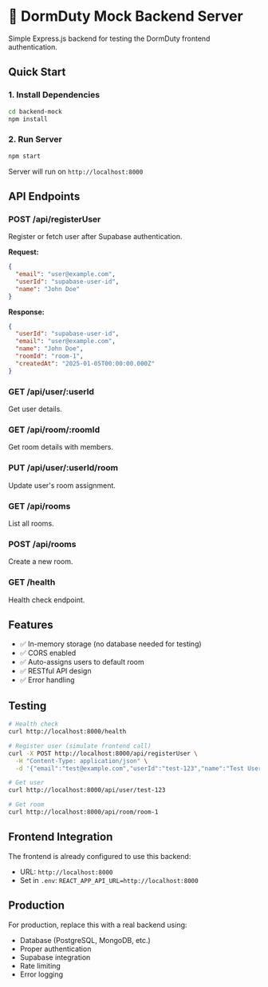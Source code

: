 # 🚀 DormDuty Mock Backend Server

Simple Express.js backend for testing the DormDuty frontend authentication.

## Quick Start

### 1. Install Dependencies

```bash
cd backend-mock
npm install
```

### 2. Run Server

```bash
npm start
```

Server will run on `http://localhost:8000`

## API Endpoints

### POST /api/registerUser
Register or fetch user after Supabase authentication.

**Request:**
```json
{
  "email": "user@example.com",
  "userId": "supabase-user-id",
  "name": "John Doe"
}
```

**Response:**
```json
{
  "userId": "supabase-user-id",
  "email": "user@example.com",
  "name": "John Doe",
  "roomId": "room-1",
  "createdAt": "2025-01-05T00:00:00.000Z"
}
```

### GET /api/user/:userId
Get user details.

### GET /api/room/:roomId
Get room details with members.

### PUT /api/user/:userId/room
Update user's room assignment.

### GET /api/rooms
List all rooms.

### POST /api/rooms
Create a new room.

### GET /health
Health check endpoint.

## Features

- ✅ In-memory storage (no database needed for testing)
- ✅ CORS enabled
- ✅ Auto-assigns users to default room
- ✅ RESTful API design
- ✅ Error handling

## Testing

```bash
# Health check
curl http://localhost:8000/health

# Register user (simulate frontend call)
curl -X POST http://localhost:8000/api/registerUser \
  -H "Content-Type: application/json" \
  -d '{"email":"test@example.com","userId":"test-123","name":"Test User"}'

# Get user
curl http://localhost:8000/api/user/test-123

# Get room
curl http://localhost:8000/api/room/room-1
```

## Frontend Integration

The frontend is already configured to use this backend:
- URL: `http://localhost:8000`
- Set in `.env`: `REACT_APP_API_URL=http://localhost:8000`

## Production

For production, replace this with a real backend using:
- Database (PostgreSQL, MongoDB, etc.)
- Proper authentication
- Supabase integration
- Rate limiting
- Error logging

